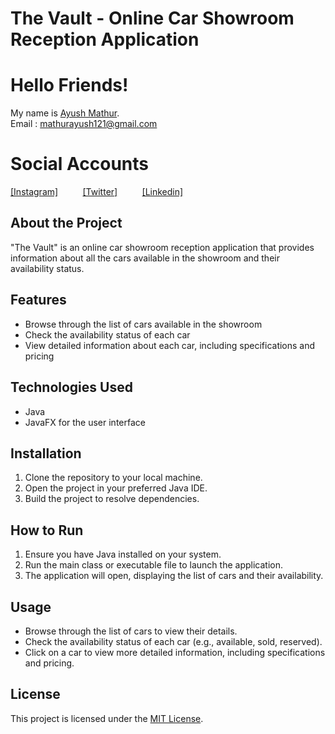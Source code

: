 # The Vault - Online Car Showroom Reception Application

# Hello Friends!
My name is [Ayush Mathur](https://github.com/itsayushmathur).<br/>
Email : mathurayush121@gmail.com

# Social Accounts
[[Instagram]](https://www.instagram.com/itsayushmathur/)&nbsp; &nbsp; &nbsp; &nbsp; &nbsp;
[[Twitter]](https://twitter.com/itsayushmathur)&nbsp; &nbsp; &nbsp; &nbsp; &nbsp;
[[Linkedin]](https://www.linkedin.com/in/itsayushmathur/)


## About the Project
"The Vault" is an online car showroom reception application that provides information about all the cars available in the showroom and their availability status.

## Features
- Browse through the list of cars available in the showroom
- Check the availability status of each car
- View detailed information about each car, including specifications and pricing

## Technologies Used
- Java
- JavaFX for the user interface

## Installation
1. Clone the repository to your local machine.
2. Open the project in your preferred Java IDE.
3. Build the project to resolve dependencies.

## How to Run
1. Ensure you have Java installed on your system.
2. Run the main class or executable file to launch the application.
3. The application will open, displaying the list of cars and their availability.

## Usage
- Browse through the list of cars to view their details.
- Check the availability status of each car (e.g., available, sold, reserved).
- Click on a car to view more detailed information, including specifications and pricing.

## License
This project is licensed under the [MIT License](LICENSE).
